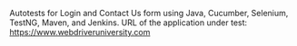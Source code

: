 Autotests for Login and Contact Us form using Java, Cucumber, Selenium, TestNG, Maven, and Jenkins.
URL of the application under test:
https://www.webdriveruniversity.com

 
